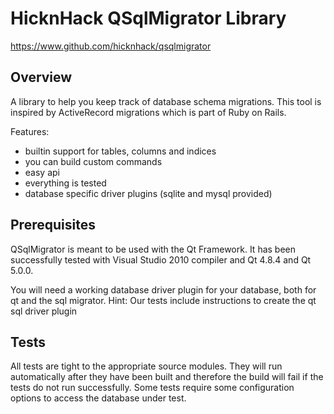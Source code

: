 HicknHack QSqlMigrator Library
==============================

https://www.github.com/hicknhack/qsqlmigrator


Overview
--------

A library to help you keep track of database schema migrations.
This tool is inspired by ActiveRecord migrations which is part of Ruby on Rails.

Features:
- builtin support for tables, columns and indices
- you can build custom commands
- easy api
- everything is tested
- database specific driver plugins (sqlite and mysql provided)


Prerequisites
-------------

QSqlMigrator is meant to be used with the Qt Framework.
It has been successfully tested with Visual Studio 2010 compiler and Qt 4.8.4 and Qt 5.0.0.

You will need a working database driver plugin for your database, both for qt and the sql migrator.
Hint: Our tests include instructions to create the qt sql driver plugin


Tests
-----

All tests are tight to the appropriate source modules.
They will run automatically after they have been built and therefore the build will fail if the tests do not run successfully.
Some tests require some configuration options to access the database under test.
